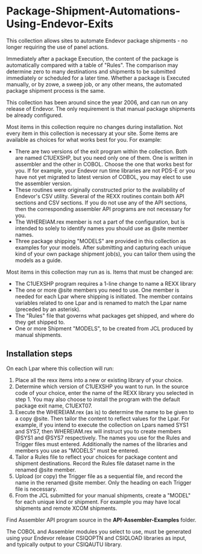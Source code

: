 # Package-Shipment-Automations-Using-Endevor-Exits

This collection allows sites to automate Endevor package shipments - no longer requiring the use of panel actions.

Immediately after a package Execution, the content of the package is automatically compared with a table of "Rules". The comparison may determine zero to many destinations and shipments to be submitted immediately or scheduled for a later time. Whether a package is Executed manually, or by zowe, a sweep job, or any other means, the automated package shipment process is the same.

This collection has been around since the year 2006, and can run on any release of Endevor. The only requirement is that manual package shipments be already configured.  

Most items in this collection require no changes during installation. Not every item in this collection is necessary at your site. Some items are available as choices for what works best for you. For example:

 - There are two versions of the exit program within the collection. Both are named C1UEXSHP, but you need only one of them. One is written in assembler and the other in COBOL. Choose the one that works best for you. If for example, your Endevor run time libraries are not PDS-E or you have not yet migrated to latest version of COBOL, you may elect to use the assembler version.
 - These routines were originally constructed prior to the availability of Endevor's CSV utility. Several of the REXX routines contain both API sections and CSV sections. If you do not use any of the API sections, then the corresponding assembler API programs are not necessary for you.
  - The WHEREIAM.rex member is not a part of the configuration, but is intended to solely to identify names you should use as @site member names.
  - Three package shipping "MODELS" are provided in this collection as examples for your models. After submitting and capturing each unique kind of your own package shipment job(s), you can tailor them using the models as a guide.

 Most items in this collection may run as is.  Items that must be changed are:

  * The C1UEXSHP program requires a 1-line change to name a REXX library 
  * The one or more @site members you need to use. One member is needed for each Lpar where shipping is initiated. The member contains variables related to one Lpar and is renamed to match the Lpar name (preceded by an asterisk).
  * The "Rules" file that governs what packages get shipped, and where do they get shipped to.
  * One or more Shipment "MODELS", to be created from JCL produced by manual shipments. 
 
 ## Installation steps

On each Lpar where this collection will run:

1. Place all the rexx items into a new or existing library of your choice. 
2. Determine which version of C1UEXSHP you want to run. In the source code of your choice, enter the name of the REXX library you selected in step 1. You may also choose to install the program with the default package exit name, C1UEXT07.
3. Execute the WHEREIAM.rex (as is) to determine the name to be given to a copy @site. Then tailor the content to reflect values for the Lpar. For example, if you intend to execute the collection on Lpars named SYS1 and SYS7, then WHEREIAM.rex will instruct you to create members @SYS1 and @SYS7 respectively. The names you use for the Rules and Trigger files must entered. Additionally the names of the libraries and members you use as "MODELS" must be entered.
4. Tailor a Rules file to reflect your choices for package content and shipment destinations. Record the Rules file dataset name in the renamed @site member.
5. Upload (or copy) the Trigger file as a sequential file, and record the name in the renamed @site member. Only the heading on each Trigger file is necessary.
6. From the JCL submitted for your manual shipments, create a "MODEL" for each unique kind or shipment. For example you may have local shipments and remote XCOM shipments.

Find Assembler API program source in the **API-Assembler-Examples** folder.

The COBOL and Assembler modules you select to use, must be generated using your Endevor release CSIQOPTN and CSIQLOAD libraries as input, and typically output to your CSIQAUTU library. 
